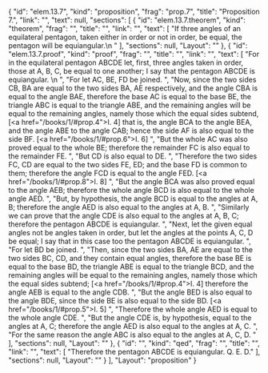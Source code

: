 {
  "id": "elem.13.7",
  "kind": "proposition",
  "frag": "prop.7",
  "title": "Proposition 7.",
  "link": "",
  "text": null,
  "sections": [
    {
      "id": "elem.13.7.theorem",
      "kind": "theorem",
      "frag": "",
      "title": "",
      "link": "",
      "text": [
        "If three angles of an equilateral pentagon, taken either in order or not in order, be equal, the pentagon will be equiangular.\n      "
      ],
      "sections": null,
      "Layout": ""
    },
    {
      "id": "elem.13.7.proof",
      "kind": "proof",
      "frag": "",
      "title": "",
      "link": "",
      "text": [
        "For in the equilateral pentagon ABCDE let, first, three angles taken in order, those at A, B, C, be equal to one another; I say that the pentagon ABCDE is equiangular. \n      ",
        "For let AC, BE, FD be joined. ",
        "Now, since the two sides CB, BA are equal to the two sides BA, AE respectively, and the angle CBA is equal to the angle BAE, therefore the base AC is equal to the base BE, the triangle ABC is equal to the triangle ABE, and the remaining angles will be equal to the remaining angles, namely those which the equal sides subtend, [<a href=\"/books/1/#prop.4\">I. 4</a>] that is, the angle BCA to the angle BEA, and the angle ABE to the angle CAB; hence the side AF is also equal to the side BF. [<a href=\"/books/1/#prop.6\">I. 6</a>] ",
        "But the whole AC was also proved equal to the whole BE; therefore the remainder FC is also equal to the remainder FE. ",
        "But CD is also equal to DE. ",
        "Therefore the two sides FC, CD are equal to the two sides FE, ED; and the base FD is common to them; therefore the angle FCD is equal to the angle FED. [<a href=\"/books/1/#prop.8\">I. 8</a>] ",
        "But the angle BCA was also proved equal to the angle AEB; therefore the whole angle BCD is also equal to the whole angle AED. ",
        "But, by hypothesis, the angle BCD is equal to the angles at A, B; therefore the angle AED is also equal to the angles at A, B. ",
        "Similarly we can prove that the angle CDE is also equal to the angles at A, B, C; therefore the pentagon ABCDE is equiangular. ",
        "Next, let the given equal angles not be angles taken in order, but let the angles at the points A, C, D be equal; I say that in this case too the pentagon ABCDE is equiangular. ",
        "For let BD be joined. ",
        "Then, since the two sides BA, AE are equal to the two sides BC, CD, and they contain equal angles, therefore the base BE is equal to the base BD, the triangle ABE is equal to the triangle BCD, and the remaining angles will be equal to the remaining angles, namely those which the equal sides subtend; [<a href=\"/books/1/#prop.4\">I. 4</a>] therefore the angle AEB is equal to the angle CDB. ",
        "But the angle BED is also equal to the angle BDE, since the side BE is also equal to the side BD. [<a href=\"/books/1/#prop.5\">I. 5</a>] ",
        "Therefore the whole angle AED is equal to the whole angle CDE. ",
        "But the angle CDE is, by hypothesis, equal to the angles at A, C; therefore the angle AED is also equal to the angles at A, C. ",
        "For the same reason the angle ABC is also equal to the angles at A, C, D. "
      ],
      "sections": null,
      "Layout": ""
    },
    {
      "id": "",
      "kind": "qed",
      "frag": "",
      "title": "",
      "link": "",
      "text": [
        "Therefore the pentagon ABCDE is equiangular. Q. E. D."
      ],
      "sections": null,
      "Layout": ""
    }
  ],
  "Layout": "proposition"
}
